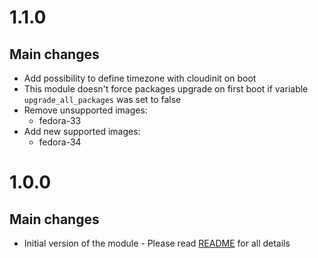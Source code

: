 # 1.1.0
## Main changes
- Add possibility to define timezone with cloudinit on boot
- This module doesn't force packages upgrade on first boot if variable `upgrade_all_packages` was set to false
- Remove unsupported images:
    - fedora-33
- Add new supported images:
    - fedora-34

# 1.0.0
## Main changes
- Initial version of the module - Please read [README](https://github.com/wszychta/terraform-module.hcloud-user-data/blob/master/README.md) for all details
